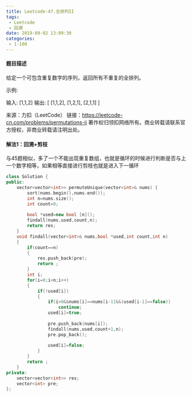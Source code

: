 ```yaml
---
title: Leetcode-47.全排列II
tags:
 - Leetcode
 - 回溯
date: 2019-09-02 13:09:30
categories:
 - 1-100
---
```


#### 题目描述

给定一个可包含重复数字的序列，返回所有不重复的全排列。

示例:

输入: [1,1,2]
输出:
[
  [1,1,2],
  [1,2,1],
  [2,1,1]
]

<!--more-->

来源：力扣（LeetCode）
链接：https://leetcode-cn.com/problems/permutations-ii
著作权归领扣网络所有。商业转载请联系官方授权，非商业转载请注明出处。

#### 解法1：回溯+剪枝

与45题相似，多了一个不能出现重复数组，也就是循环的时候进行判断是否与上一个数字相等，如果相等直接进行剪枝也就是进入下一循环

```c++
class Solution {
public:
    vector<vector<int>> permuteUnique(vector<int>& nums) {
        sort(nums.begin(),nums.end());
        int n=nums.size();
        int count=0;
        
        bool *used=new bool [n]();
        findall(nums,used,count,n);
        return res;
    }
    void findall(vector<int>& nums,bool *used,int count,int n)
    {
        if(count==n)
        {
            res.push_back(pre);
            return ;
        }
        int i;
        for(i=0;i<n;i++)
        {
            if(!used[i])
            {
                if(i>0&&nums[i]==nums[i-1]&&(used[i-1]==false))
                    continue;
                used[i]=true;
                
                pre.push_back(nums[i]);
                findall(nums,used,count+1,n);
                pre.pop_back();
                
                used[i]=false;
            }
        }
        return ;
    }
private:
    vector<vector<int>> res;
    vector<int> pre;   
};
```

